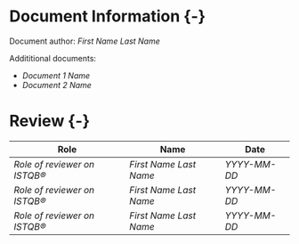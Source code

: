 # Document Information {-}

Document author:  *First Name Last Name*

Addititional documents:

* *Document 1 Name*
* *Document 2 Name* 

# Review {-}

| Role | Name | Date |
| ---- | ---- | ---- |
| *Role of reviewer on ISTQB®* | *First Name Last Name* | *YYYY-MM-DD* |
| *Role of reviewer on ISTQB®* | *First Name Last Name* | *YYYY-MM-DD* |
| *Role of reviewer on ISTQB®* | *First Name Last Name* | *YYYY-MM-DD* |
